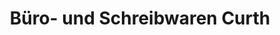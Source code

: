 ---
title: "Büro- und Schreibwaren Curth"
url: /altenburg/buero-und-schreibwaren-curth/
shop: Schreibwaren
---